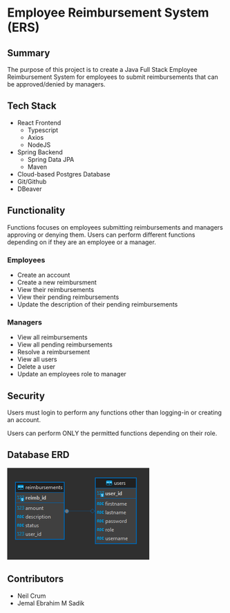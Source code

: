 # Employee Reimbursement System (ERS)

## Summary

The purpose of this project is to create a Java Full Stack Employee Reimbursement System for employees to submit reimbursements that can be approved/denied by managers.

## Tech Stack

- React Frontend
    - Typescript
    - Axios
    - NodeJS
- Spring Backend
    - Spring Data JPA
    - Maven
- Cloud-based Postgres Database
- Git/Github
- DBeaver

## Functionality

Functions focuses on employees submitting reimbursements and managers approving or denying them. Users can perform different functions depending on if they are an employee or a manager.

### Employees

- Create an account
- Create a new reimbursment
- View their reimbursements
- View their pending reimbursements
- Update the description of their pending reimbursements

### Managers

- View all reimbursements
- View all pending reimbursements
- Resolve a reimbursement
- View all users
- Delete a user
- Update an employees role to manager

## Security

Users must login to perform any functions other than logging-in or creating an account.

Users can perform ONLY the permitted functions depending on their role.

## Database ERD

![Entity Relation Diagram](ERD.png)

## Contributors

- Neil Crum
- Jemal Ebrahim M Sadik
